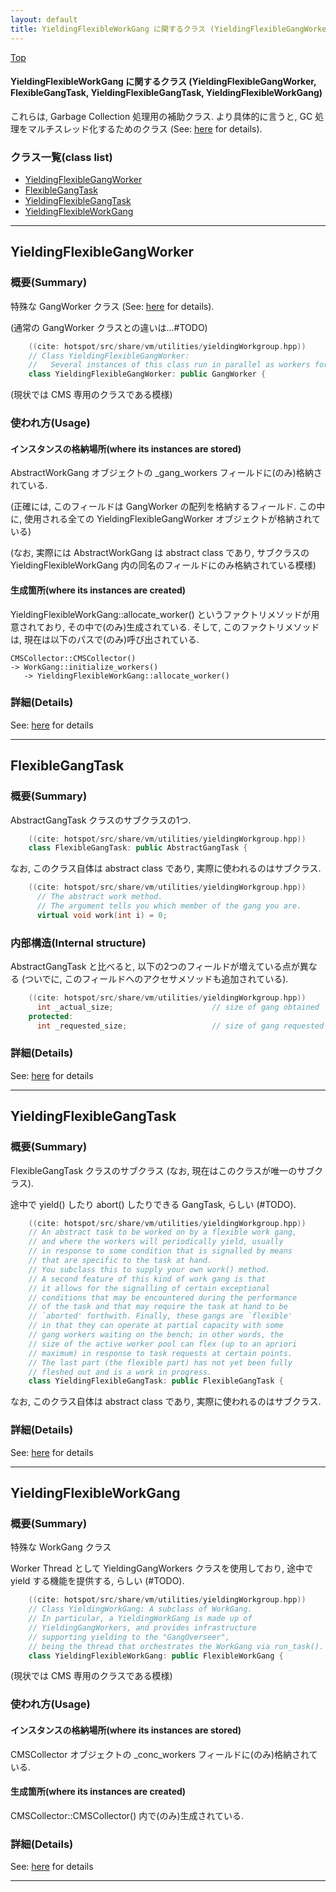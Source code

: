 ```yaml
---
layout: default
title: YieldingFlexibleWorkGang に関するクラス (YieldingFlexibleGangWorker, FlexibleGangTask, YieldingFlexibleGangTask, YieldingFlexibleWorkGang)
---
```

[Top](../index.html)

#### YieldingFlexibleWorkGang に関するクラス (YieldingFlexibleGangWorker, FlexibleGangTask, YieldingFlexibleGangTask, YieldingFlexibleWorkGang)

これらは, Garbage Collection 処理用の補助クラス.
より具体的に言うと, GC 処理をマルチスレッド化するためのクラス (See: [here](no28916ecK.html) for details).



### クラス一覧(class list)

  * [YieldingFlexibleGangWorker](#noVQlONyOQ)
  * [FlexibleGangTask](#noieK6ZtWG)
  * [YieldingFlexibleGangTask](#no2mcwwp_U)
  * [YieldingFlexibleWorkGang](#noNZUdY4pc)


---
## <a name="noVQlONyOQ" id="noVQlONyOQ">YieldingFlexibleGangWorker</a>

### 概要(Summary)
特殊な GangWorker クラス (See: [here](no28916ecK.html) for details).

(通常の GangWorker クラスとの違いは...#TODO)


```cpp
    ((cite: hotspot/src/share/vm/utilities/yieldingWorkgroup.hpp))
    // Class YieldingFlexibleGangWorker:
    //   Several instances of this class run in parallel as workers for a gang.
    class YieldingFlexibleGangWorker: public GangWorker {
```

(現状では CMS 専用のクラスである模様)

### 使われ方(Usage)
#### インスタンスの格納場所(where its instances are stored)
AbstractWorkGang オブジェクトの _gang_workers フィールドに(のみ)格納されている.

(正確には, このフィールドは GangWorker の配列を格納するフィールド.
この中に, 使用される全ての YieldingFlexibleGangWorker オブジェクトが格納されている)

(なお, 実際には AbstractWorkGang は abstract class であり,
サブクラスの YieldingFlexibleWorkGang 内の同名のフィールドにのみ格納されている模様)

#### 生成箇所(where its instances are created)
YieldingFlexibleWorkGang::allocate_worker() というファクトリメソッドが用意されており, その中で(のみ)生成されている.
そして, このファクトリメソッドは, 現在は以下のパスで(のみ)呼び出されている.

```
CMSCollector::CMSCollector()
-> WorkGang::initialize_workers()
   -> YieldingFlexibleWorkGang::allocate_worker()
```




### 詳細(Details)
See: [here](../doxygen/classYieldingFlexibleGangWorker.html) for details

---
## <a name="noieK6ZtWG" id="noieK6ZtWG">FlexibleGangTask</a>

### 概要(Summary)
AbstractGangTask クラスのサブクラスの1つ.


```cpp
    ((cite: hotspot/src/share/vm/utilities/yieldingWorkgroup.hpp))
    class FlexibleGangTask: public AbstractGangTask {
```

なお, このクラス自体は abstract class であり, 実際に使われるのはサブクラス.


```cpp
    ((cite: hotspot/src/share/vm/utilities/yieldingWorkgroup.hpp))
      // The abstract work method.
      // The argument tells you which member of the gang you are.
      virtual void work(int i) = 0;
```

### 内部構造(Internal structure)
AbstractGangTask と比べると, 以下の2つのフィールドが増えている点が異なる
(ついでに, このフィールドへのアクセサメソッドも追加されている).


```cpp
    ((cite: hotspot/src/share/vm/utilities/yieldingWorkgroup.hpp))
      int _actual_size;                      // size of gang obtained
    protected:
      int _requested_size;                   // size of gang requested
```




### 詳細(Details)
See: [here](../doxygen/classFlexibleGangTask.html) for details

---
## <a name="no2mcwwp_U" id="no2mcwwp_U">YieldingFlexibleGangTask</a>

### 概要(Summary)
FlexibleGangTask クラスのサブクラス (なお, 現在はこのクラスが唯一のサブクラス).

途中で yield() したり abort() したりできる GangTask, らしい (#TODO).


```cpp
    ((cite: hotspot/src/share/vm/utilities/yieldingWorkgroup.hpp))
    // An abstract task to be worked on by a flexible work gang,
    // and where the workers will periodically yield, usually
    // in response to some condition that is signalled by means
    // that are specific to the task at hand.
    // You subclass this to supply your own work() method.
    // A second feature of this kind of work gang is that
    // it allows for the signalling of certain exceptional
    // conditions that may be encountered during the performance
    // of the task and that may require the task at hand to be
    // `aborted' forthwith. Finally, these gangs are `flexible'
    // in that they can operate at partial capacity with some
    // gang workers waiting on the bench; in other words, the
    // size of the active worker pool can flex (up to an apriori
    // maximum) in response to task requests at certain points.
    // The last part (the flexible part) has not yet been fully
    // fleshed out and is a work in progress.
    class YieldingFlexibleGangTask: public FlexibleGangTask {
```

なお, このクラス自体は abstract class であり, 実際に使われるのはサブクラス.




### 詳細(Details)
See: [here](../doxygen/classYieldingFlexibleGangTask.html) for details

---
## <a name="noNZUdY4pc" id="noNZUdY4pc">YieldingFlexibleWorkGang</a>

### 概要(Summary)
特殊な WorkGang クラス

Worker Thread として YieldingGangWorkers クラスを使用しており, 
途中で yield する機能を提供する, らしい (#TODO).


```cpp
    ((cite: hotspot/src/share/vm/utilities/yieldingWorkgroup.hpp))
    // Class YieldingWorkGang: A subclass of WorkGang.
    // In particular, a YieldingWorkGang is made up of
    // YieldingGangWorkers, and provides infrastructure
    // supporting yielding to the "GangOverseer",
    // being the thread that orchestrates the WorkGang via run_task().
    class YieldingFlexibleWorkGang: public FlexibleWorkGang {
```

(現状では CMS 専用のクラスである模様)

### 使われ方(Usage)
#### インスタンスの格納場所(where its instances are stored)
CMSCollector オブジェクトの _conc_workers フィールドに(のみ)格納されている.

#### 生成箇所(where its instances are created)
CMSCollector::CMSCollector() 内で(のみ)生成されている.




### 詳細(Details)
See: [here](../doxygen/classYieldingFlexibleWorkGang.html) for details

---
